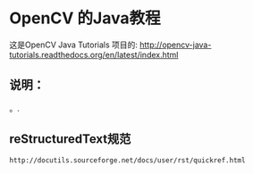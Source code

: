 OpenCV 的Java教程
============================

这是OpenCV Java Tutorials 项目的: http://opencv-java-tutorials.readthedocs.org/en/latest/index.html

## 说明：
。.

## reStructuredText规范
 ```
 http://docutils.sourceforge.net/docs/user/rst/quickref.html
 ```
